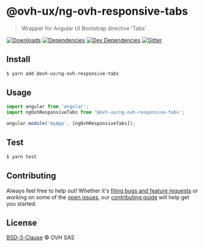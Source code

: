 # @ovh-ux/ng-ovh-responsive-tabs

> Wrapper for Angular UI Bootstrap directive 'Tabs'

[![Downloads](https://badgen.net/npm/dt/@ovh-ux/ng-ovh-responsive-tabs)](https://npmjs.com/package/@ovh-ux/ng-ovh-responsive-tabs) [![Dependencies](https://badgen.net/david/dep/ovh-ux/ng-ovh-responsive-tabs)](https://npmjs.com/package/@ovh-ux/ng-ovh-responsive-tabs?activeTab=dependencies) [![Dev Dependencies](https://badgen.net/david/dev/ovh-ux/ng-ovh-responsive-tabs)](https://npmjs.com/package/@ovh-ux/ng-ovh-responsive-tabs?activeTab=dependencies) [![Gitter](https://badgen.net/badge/gitter/ovh-ux/blue?icon=gitter)](https://gitter.im/ovh/ux)

## Install

```sh
$ yarn add @ovh-ux/ng-ovh-responsive-tabs
```

## Usage

```js
import angular from 'angular';
import ngOvhResponsiveTabs from '@ovh-ux/ng-ovh-responsive-tabs';

angular.module('myApp', [ngOvhResponsiveTabs]);
```

## Test

```sh
$ yarn test
```

## Contributing

Always feel free to help out! Whether it's [filing bugs and feature requests](https://github.com/ovh-ux/ng-ovh-responsive-tabs/issues/new) or working on some of the [open issues](https://github.com/ovh-ux/ng-ovh-responsive-tabs/issues), our [contributing guide](CONTRIBUTING.md) will help get you started.

## License

[BSD-3-Clause](LICENSE) © OVH SAS
